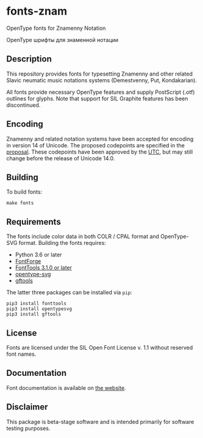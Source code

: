 # fonts-znam

OpenType fonts for Znamenny Notation

OpenType шрифты для знаменной нотации

## Description

This repository provides fonts for typesetting Znamenny and other related
Slavic neumatic music notations systems (Demestvenny, Put, Kondakarian).

All fonts provide necessary OpenType features and supply
PostScript (.otf) outlines for glyphs. Note that support for SIL Graphite
features has been discontinued.

## Encoding

Znamenny and related notation systems have been accepted for encoding
in version 14 of Unicode.
The proposed codepoints are specified in the
[proposal](https://www.ponomar.net/files/palaeoslavic.pdf). These codepoints
have been approved by the 
[UTC](http://www.unicode.org/consortium/utc.html), but may still change
before the release of Unicode 14.0.

## Building

To build fonts:

```
make fonts
```
## Requirements

The fonts include color data in both COLR / CPAL format and OpenType-SVG format.
Building the fonts requires:

* Python 3.6 or later
* [FontForge](https://github.com/fontforge/fontforge)
* [FontTools 3.1.0 or later](https://github.com/fonttools/fonttools)
* [opentype-svg](https://github.com/adobe-type-tools/opentype-svg)
* [gftools](https://github.com/googlefonts/gftools)

The latter three packages can be installed via `pip`:

```
pip3 install fonttools
pip3 install opentypesvg
pip3 install gftools
```

## License

Fonts are licensed under the SIL Open Font License v. 1.1
without reserved font names.


## Documentation

Font documentation is available on [the website](https://www.ponomar.net/files/fonts-znam.pdf).

## Disclaimer

This package is beta-stage software and is intended primarily for
software testing purposes.

